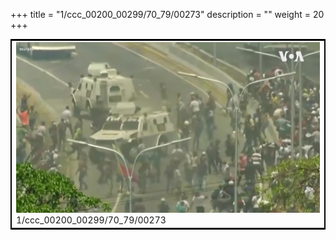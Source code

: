 +++
title = "1/ccc_00200_00299/70_79/00273"
description = ""
weight = 20
+++

<table style="border:2px solid black;max-width:800px;max-height:800px;" 
><tr><td>
<img class="center-fit-jpg"
src="/jpg_/aaa_20190430_NxaOmWaI8sI_00272.jpg">
1/ccc_00200_00299/70_79/00273
</img></td></tr></table>
